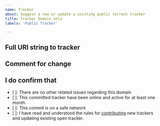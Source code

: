 ```yaml
---
name: Tracker
about: Suggest a new or update a existing public torrent tracker
title: Tracker Domain only
labels: 'Public Tracker' 

---
```


[//]: # (Thank you for giving you time and interest, to keep this project a relevant source, for the community.)
[//]: # (Make sure you have read our [Contribution guidelines]&#40;/CONTRIBUTING.md&#41;)

## Full URI string to tracker

[//]: # (description: full address as `protocol[://]URI[:]port/path`)



## Comment for change

[//]: # (description: Please write why you wont this change to the open tracker list)


  
## I do confirm that

[//]: # (By not being compliant with the following, you accept you can be banned from this project)

- [ ]: There are no other related issues regarding this domain
- [ ]: This committed tracker have been online and active for at least one month
- [ ]: This commit is on a safe network
- [ ]: I have read and understood the rules for [contributing](../../CONTRIBUTING.md) new trackers and updating existing open tracker.
